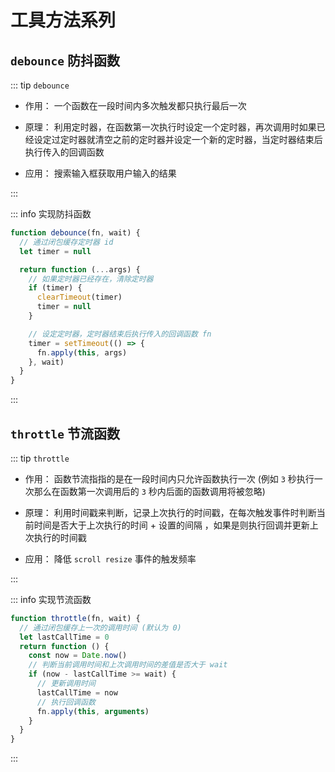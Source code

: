 # 工具方法系列

## `debounce` 防抖函数

::: tip `debounce`

- 作用： 一个函数在一段时间内多次触发都只执行最后一次

- 原理： 利用定时器，在函数第一次执行时设定一个定时器，再次调用时如果已经设定过定时器就清空之前的定时器并设定一个新的定时器，当定时器结束后执行传入的回调函数

- 应用： 搜索输入框获取用户输入的结果

:::

::: info 实现防抖函数

```js
function debounce(fn, wait) {
  // 通过闭包缓存定时器 id
  let timer = null

  return function (...args) {
    // 如果定时器已经存在，清除定时器
    if (timer) {
      clearTimeout(timer)
      timer = null
    }

    // 设定定时器，定时器结束后执行传入的回调函数 fn
    timer = setTimeout(() => {
      fn.apply(this, args)
    }, wait)
  }
}
```

:::

## `throttle` 节流函数

::: tip `throttle`

- 作用： 函数节流指指的是在一段时间内只允许函数执行一次 (例如 `3` 秒执行一次那么在函数第一次调用后的 `3` 秒内后面的函数调用将被忽略)

- 原理： 利用时间戳来判断，记录上次执行的时间戳，在每次触发事件时判断当前时间是否大于上次执行的时间 + 设置的间隔 ，如果是则执行回调并更新上次执行的时间戳

- 应用： 降低 `scroll resize` 事件的触发频率

:::

::: info 实现节流函数

```js
function throttle(fn, wait) {
  // 通过闭包缓存上一次的调用时间 (默认为 0)
  let lastCallTime = 0
  return function () {
    const now = Date.now()
    // 判断当前调用时间和上次调用时间的差值是否大于 wait
    if (now - lastCallTime >= wait) {
      // 更新调用时间
      lastCallTime = now
      // 执行回调函数
      fn.apply(this, arguments)
    }
  }
}
```

:::
